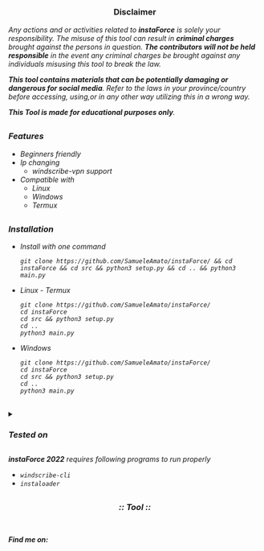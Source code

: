<p align="center">
  <img src="https://i.ibb.co/0G0Y766/logo.png" alt=""/>
</p>

<p align="center">
  <img src="https://img.shields.io/badge/Version-0.3.0-green" alt=""/>
  <img src="https://img.shields.io/badge/Written in-python-blue" alt=""/>
  <img src="https://img.shields.io/badge/Author-SamueleAmato-937DC2" alt=""/>

</p>

##

<h3><p align="center">Disclaimer</p></h3>
 
</p>

</div>


<i>Any actions and or activities related to <b>instaForce</b> is solely your responsibility. The misuse of this tool can result in <b>criminal charges</b> brought against the persons in question. <b>The contributors will not be held responsible</b> in the event any criminal charges be brought against any individuals misusing this tool to break the law.

<b>This tool contains materials that can be potentially damaging or dangerous for social media</b>. Refer to the laws in your province/country before accessing, using,or in any other way utilizing this in a wrong way.

<b>This Tool is made for educational purposes only</b>.


##

### Features
  
- Beginners friendly
- Ip changing
  - windscribe-vpn support
- Compatible with
  - Linux
  - Windows
  - Termux 

 ## 
  
 ### Installation
- Install with one command
  ```
  git clone https://github.com/SamueleAmato/instaForce/ && cd instaForce && cd src && python3 setup.py && cd .. && python3 main.py
  ```


- Linux - Termux
  ```
  git clone https://github.com/SamueleAmato/instaForce/
  cd instaForce
  cd src && python3 setup.py
  cd ..
  python3 main.py
  ```

- Windows
  ```
  git clone https://github.com/SamueleAmato/instaForce/
  cd instaForce
  cd src && python3 setup.py
  cd ..
  python3 main.py
  
  ``` 
 
##

 

<details>
  <summary><h3>Tested on</h3></summary>

- **Ubuntu**
- **Debian**
- **Arch**
- **Termux**
</details>
 
  
<b>instaForce 2022</b> requires following programs to run properly 
- `windscribe-cli`
- `instaloader`

##

<h3 align="center"><i>:: Tool ::</i></h3>
<p align="center">
</p>
<p align="center">
  <img src="https://i.ibb.co/4SgSNTq/logo-sotto.png" alt=""/>
</p>
 
  
##

#### Find me on:

<p>
  <img src="https://camo.githubusercontent.com/1bd9c02d067702f4cc56bc23d0432260cf89cf46ecae6c48e0dbc656ae7fc483/68747470733a2f2f696d672e736869656c64732e696f2f62616467652f4769746875622d626c75653f7374796c653d666f722d7468652d6261646765266c6f676f3d676974687562" alt=""/>

</p>
